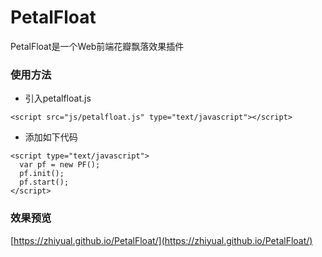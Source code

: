 # PetalFloat
PetalFloat是一个Web前端花瓣飘落效果插件
### 使用方法
* 引入petalfloat.js
```
<script src="js/petalfloat.js" type="text/javascript"></script>
```
* 添加如下代码
```
<script type="text/javascript">
  var pf = new PF();
  pf.init();
  pf.start();
</script>
```
### 效果预览
[https://zhiyual.github.io/PetalFloat/](https://zhiyual.github.io/PetalFloat/)
